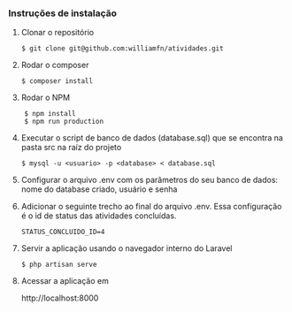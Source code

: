 ### Instruções de instalação

1. Clonar o repositório

    `$ git clone git@github.com:williamfn/atividades.git`

2. Rodar o composer

    `$ composer install`

3. Rodar o NPM

```
    $ npm install
    $ npm run production
```

4. Executar o script de banco de dados (database.sql) que se encontra na pasta src na raíz do projeto

    `$ mysql -u <usuario> -p <database> < database.sql`

5. Configurar o arquivo .env com os parâmetros do seu banco de dados: nome do database criado, usuário e senha

6. Adicionar o seguinte trecho ao final do arquivo .env. Essa configuração é o id de status das atividades concluídas.

    `STATUS_CONCLUIDO_ID=4`

7. Servir a aplicação usando o navegador interno do Laravel

    `$ php artisan serve`

8. Acessar a aplicação em

    http://localhost:8000